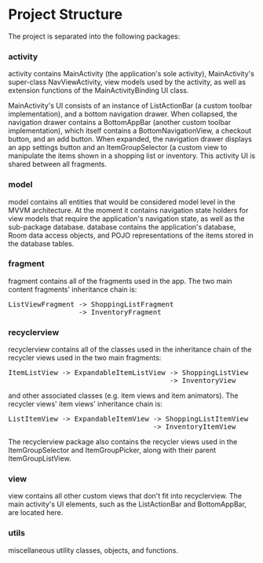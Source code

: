 # Project Structure
The project is separated into the following packages:

### activity
activity contains MainActivity (the application's sole activity), MainActivity's
super-class NavViewActivity, view models used by the activity, as well as extension functions of
the MainActivityBinding UI class.

MainActivity's UI consists of an instance of ListActionBar (a custom toolbar
implementation), and a bottom navigation drawer. When collapsed, the navigation
drawer contains a BottomAppBar (another custom toolbar implementation), which
itself contains a BottomNavigationView, a checkout button, and an add button.
When expanded, the navigation drawer displays an app settings button and an
ItemGroupSelector (a custom view to manipulate the items shown in a shopping
list or inventory. This activity UI is shared between all fragments.

### model
model contains all entities that would be considered model level in the MVVM
architecture. At the moment it contains navigation state holders for view models
that require the application's navigation state, as well as the sub-package
database. database contains the application's database, Room data access objects,
and POJO representations of the items stored in the database tables.

### fragment
fragment contains all of the fragments used in the app. The two main content
fragments' inheritance chain is:
<pre>
ListViewFragment -> ShoppingListFragment
                 -> InventoryFragment
</pre>

### recyclerview
recyclerview contains all of the classes used in the inheritance chain of the
recycler views used in the two main fragments:
<pre>
ItemListView -> ExpandableItemListView -> ShoppingListView
                                       -> InventoryView
</pre>
and other associated classes (e.g. item views and item animators). The recycler
views' item views' inheritance chain is:
<pre>
ListItemView -> ExpandableItemView -> ShoppingListItemView
                                   -> InventoryItemView
</pre>

The recyclerview package also contains the recycler views used in the
ItemGroupSelector and ItemGroupPicker, along with their parent ItemGroupListView.

### view
view contains all other custom views that don't fit into recyclerview. The main
activity's UI elements, such as the ListActionBar and BottomAppBar, are located
here.

### utils
miscellaneous utility classes, objects, and functions.
